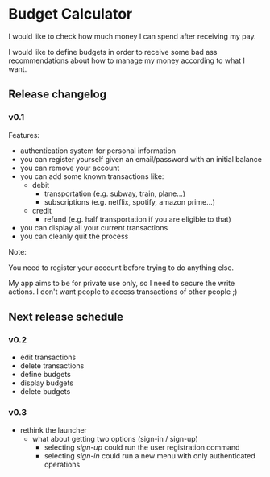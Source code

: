 # Budget Calculator

I would like to check how much money I can spend after receiving my pay.

I would like to define budgets in order to receive some bad ass recommendations about how to manage my money according to what I want.

## Release changelog

### v0.1

Features:

- authentication system for personal information
- you can register yourself given an email/password with an initial balance
- you can remove your account
- you can add some known transactions like:
    - debit
        - transportation (e.g. subway, train, plane...)
        - subscriptions (e.g. netflix, spotify, amazon prime...)
    - credit
        - refund (e.g. half transportation if you are eligible to that)
- you can display all your current transactions
- you can cleanly quit the process

Note:

You need to register your account before trying to do anything else.

My app aims to be for private use only, so I need to secure the write actions. I don't want people to access transactions of other people ;)

## Next release schedule

### v0.2

- edit transactions
- delete transactions
- define budgets
- display budgets
- delete budgets

### v0.3

- rethink the launcher
    - what about getting two options (sign-in / sign-up)
        - selecting *sign-up* could run the user registration command
        - selecting *sign-in* could run a new menu with only authenticated operations
